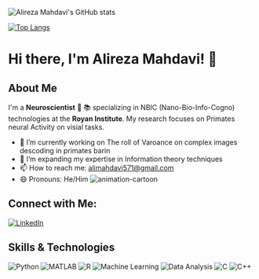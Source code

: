 ![Alireza Mahdavi's GitHub stats](https://github-readme-stats.vercel.app/api?username=alireza-mahdavi&show_icons=true&theme=radical)

[![Top Langs](https://github-readme-stats.vercel.app/api/top-langs/?username=alireza-mahdavi&layout=compact&theme=radical)](https://github.com/alireza-mahdavi/alireza-mahdavi)
# Hi there, I'm Alireza Mahdavi! 👋

## About Me
I'm a **Neuroscientist** 🧠 📚 specializing in NBIC (Nano-Bio-Info-Cogno) technologies at the **Royan Institute**. My research focuses on Primates neural Activity on visial tasks.

- 🔭 I’m currently working on The roll of Varoance on complex images descoding in primates barin
- 🌱 I’m expanding my expertise in Information theory techniques 
- 📫 How to reach me: [alimahdavi571@gmail.com](mailto:alimahdavi571@gmail.com)
- 😄 Pronouns: He/Him
![animation-cartoon](https://github.com/user-attachments/assets/8159b8b9-792c-4f63-b515-5684333c4e2c)

## Connect with Me:
[![LinkedIn](https://img.shields.io/badge/LinkedIn-0077B5?logo=linkedin&logoColor=white)](https://www.linkedin.com/in/alireza-mahdavi-836923217?utm_source=share&utm_campaign=share_via&utm_content=profile&utm_medium=android_app)

## Skills & Technologies
![Python](https://img.shields.io/badge/Python-3670A0?logo=python&logoColor=ffdd54)
![MATLAB](https://img.shields.io/badge/MATLAB-0076A8?logo=mathworks&logoColor=white)
![R](https://img.shields.io/badge/R-276DC3?logo=r&logoColor=white)
![Machine Learning](https://img.shields.io/badge/Machine%20Learning-FF9900?logo=machine-learning&logoColor=white)
![Data Analysis](https://img.shields.io/badge/Data%20Analysis-8A2BE2?logo=data-analysis&logoColor=white)
![C](https://img.shields.io/badge/C-A8B9CC?logo=c&logoColor=white)
![C++](https://img.shields.io/badge/C++-00599C?logo=cplusplus&logoColor=white)
